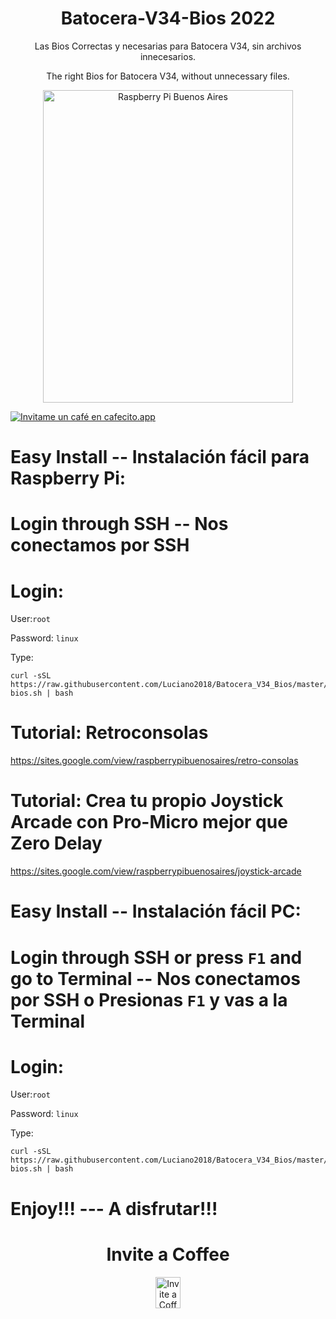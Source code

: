 <h1 align="center"> Batocera-V34-Bios 2022</h1>
<p align="center">
Las Bios Correctas y necesarias para Batocera V34, sin archivos innecesarios.
</p>
<p align="center">
The right Bios for Batocera V34, without unnecessary files.
</p>
<p align="center">
<img src="https://raw.githubusercontent.com/Luciano2018/RetroPieBios/master/logov3.png" alt="Raspberry Pi Buenos Aires" width="400" height="500">
</p>

[![Invitame un café en cafecito.app](https://cdn.cafecito.app/imgs/buttons/button_6.svg)](https://cafecito.app/raspberrypibsas)

# Easy Install -- Instalación fácil para Raspberry Pi:

# Login through SSH -- Nos conectamos por SSH

# Login:

User:`root`

Password: `linux`

Type:

```
curl -sSL https://raw.githubusercontent.com/Luciano2018/Batocera_V34_Bios/master/pi-bios.sh | bash
```
# Tutorial: Retroconsolas
https://sites.google.com/view/raspberrypibuenosaires/retro-consolas

# Tutorial: Crea tu propio Joystick Arcade con Pro-Micro mejor que Zero Delay
https://sites.google.com/view/raspberrypibuenosaires/joystick-arcade

# Easy Install -- Instalación fácil PC:

# Login through SSH or press `F1` and go to Terminal -- Nos conectamos por SSH o Presionas `F1` y vas a la Terminal

# Login:

User:`root`

Password: `linux`

Type:

```
curl -sSL https://raw.githubusercontent.com/Luciano2018/Batocera_V34_Bios/master/pc-bios.sh | bash
```
# Enjoy!!! --- A disfrutar!!!

<h1 align="center"> Invite a Coffee</h1>
</p>
<p align="center">
<a href="https://www.paypal.com/paypalme/RaspberryPiBsAs">
<img src="https://raw.githubusercontent.com/Luciano2018/MiPiTV/master/Paypal_2014_logo.png" alt="Invite a Coffee" width="40" height="50">
</a>
</p>
